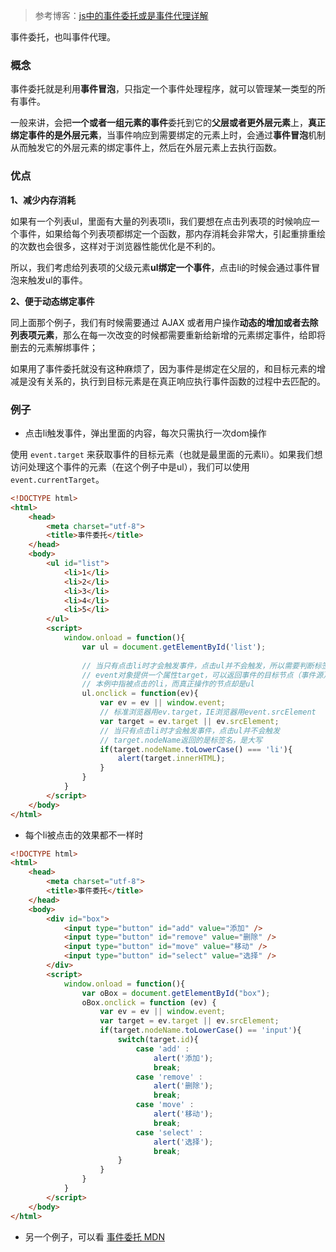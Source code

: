 > 参考博客：[js中的事件委托或是事件代理详解](https://www.cnblogs.com/liugang-vip/p/5616484.html)

事件委托，也叫事件代理。
### 概念
事件委托就是利用**事件冒泡**，只指定一个事件处理程序，就可以管理某一类型的所有事件。

一般来讲，会把**一个或者一组元素的事件**委托到它的**父层或者更外层元素**上，**真正绑定事件的是外层元素**，当事件响应到需要绑定的元素上时，会通过**事件冒泡**机制从而触发它的外层元素的绑定事件上，然后在外层元素上去执行函数。

### 优点
 **1、减少内存消耗**

如果有一个列表ul，里面有大量的列表项li，我们要想在点击列表项的时候响应一个事件，如果给每个列表项都绑定一个函数，那内存消耗会非常大，引起重排重绘的次数也会很多，这样对于浏览器性能优化是不利的。

所以，我们考虑给列表项的父级元素**ul绑定一个事件**，点击li的时候会通过事件冒泡来触发ul的事件。

**2、便于动态绑定事件**

同上面那个例子，我们有时候需要通过 AJAX 或者用户操作**动态的增加或者去除列表项元素**，那么在每一次改变的时候都需要重新给新增的元素绑定事件，给即将删去的元素解绑事件；

如果用了事件委托就没有这种麻烦了，因为事件是绑定在父层的，和目标元素的增减是没有关系的，执行到目标元素是在真正响应执行事件函数的过程中去匹配的。

### 例子
- 点击li触发事件，弹出里面的内容，每次只需执行一次dom操作

使用 `event.target` 来获取事件的目标元素（也就是最里面的元素li）。如果我们想访问处理这个事件的元素（在这个例子中是ul），我们可以使用 `event.currentTarget`。

```html
<!DOCTYPE html>
<html>
	<head>
		<meta charset="utf-8">
		<title>事件委托</title>
	</head>
	<body>
		<ul id="list">
			<li>1</li>
			<li>2</li>
			<li>3</li>
			<li>4</li>
			<li>5</li>
		</ul>
		<script>
			window.onload = function(){
				var ul = document.getElementById('list');
				
				// 当只有点击li时才会触发事件，点击ul并不会触发，所以需要判断标签名
				// event对象提供一个属性target，可以返回事件的目标节点（事件源）
				// 本例中指被点击的li，而真正操作的节点却是ul
				ul.onclick = function(ev){
					var ev = ev || window.event;
					// 标准浏览器用ev.target，IE浏览器用event.srcElement
					var target = ev.target || ev.srcElement;
				    // 当只有点击li时才会触发事件，点击ul并不会触发
					// target.nodeName返回的是标签名，是大写
					if(target.nodeName.toLowerCase() === 'li'){
						alert(target.innerHTML);
					}
				}
			}
		</script>
	</body>
</html>
```
- 每个li被点击的效果都不一样时

```html
<!DOCTYPE html>
<html>
	<head>
		<meta charset="utf-8">
		<title>事件委托</title>
	</head>
	<body>
        <div id="box">
        	<input type="button" id="add" value="添加" />
       		<input type="button" id="remove" value="删除" />
        	<input type="button" id="move" value="移动" />
       	    <input type="button" id="select" value="选择" />
   		</div>
		<script>
			window.onload = function(){
                var oBox = document.getElementById("box");
                oBox.onclick = function (ev) {
                    var ev = ev || window.event;
                    var target = ev.target || ev.srcElement;
                    if(target.nodeName.toLowerCase() == 'input'){
                        switch(target.id){
                            case 'add' :
                                alert('添加');
                                break;
                            case 'remove' :
                                alert('删除');
                                break;
                            case 'move' :
                                alert('移动');
                                break;
                            case 'select' :
                                alert('选择');
                                break;
                        }
                    }
                }
            }
		</script>
	</body>
</html>
```

- 另一个例子，可以看 [事件委托 MDN](https://developer.mozilla.org/zh-CN/docs/Learn/JavaScript/Building_blocks/Events#%E4%BA%8B%E4%BB%B6%E5%A7%94%E6%89%98)